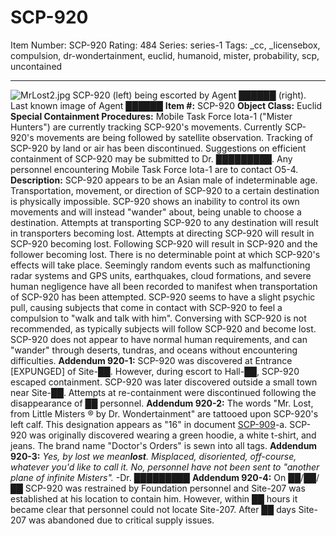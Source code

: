 # SCP-920
Item Number: SCP-920
Rating: 484
Series: series-1
Tags: _cc, _licensebox, compulsion, dr-wondertainment, euclid, humanoid, mister, probability, scp, uncontained

---

![MrLost2.jpg](https://scp-wiki.wdfiles.com/local--files/scp-920/MrLost2.jpg)
SCP-920 (left) being escorted by Agent ██████ (right). Last known image of Agent ██████
**Item #:** SCP-920
**Object Class:** Euclid
**Special Containment Procedures:** Mobile Task Force Iota-1 ("Mister Hunters") are currently tracking SCP-920's movements. Currently SCP-920's movements are being followed by satellite observation. Tracking of SCP-920 by land or air has been discontinued. Suggestions on efficient containment of SCP-920 may be submitted to Dr. █████████.
Any personnel encountering Mobile Task Force Iota-1 are to contact O5-4.
**Description:** SCP-920 appears to be an Asian male of indeterminable age. Transportation, movement, or direction of SCP-920 to a certain destination is physically impossible. SCP-920 shows an inability to control its own movements and will instead "wander" about, being unable to choose a destination.
Attempts at transporting SCP-920 to any destination will result in transporters becoming lost. Attempts at directing SCP-920 will result in SCP-920 becoming lost. Following SCP-920 will result in SCP-920 and the follower becoming lost.
There is no determinable point at which SCP-920's effects will take place. Seemingly random events such as malfunctioning radar systems and GPS units, earthquakes, cloud formations, and severe human negligence have all been recorded to manifest when transportation of SCP-920 has been attempted.
SCP-920 seems to have a slight psychic pull, causing subjects that come in contact with SCP-920 to feel a compulsion to "walk and talk with him". Conversing with SCP-920 is not recommended, as typically subjects will follow SCP-920 and become lost.
SCP-920 does not appear to have normal human requirements, and can "wander" through deserts, tundras, and oceans without encountering difficulties.
**Addendum 920-1:** SCP-920 was discovered at Entrance [EXPUNGED] of Site-██. However, during escort to Hall-██, SCP-920 escaped containment. SCP-920 was later discovered outside a small town near Site-██. Attempts at re-containment were discontinued following the disappearance of ██ personnel.
**Addendum 920-2:** The words "Mr. Lost, from Little Misters ® by Dr. Wondertainment" are tattooed upon SCP-920's left calf. This designation appears as "16" in document [SCP-909](/scp-909)-a. SCP-920 was originally discovered wearing a green hoodie, a white t-shirt, and jeans. The brand name "Doctor's Orders" is sewn into all tags.
**Addendum 920-3:** _Yes, by lost we mean**lost**. Misplaced, disoriented, off-course, whatever you'd like to call it. No, personnel have not been sent to "another plane of infinite Misters"._ -Dr. █████████
**Addendum 920-4:** On ██/██/██ SCP-920 was restrained by Foundation personnel and Site-207 was established at his location to contain him. However, within ██ hours it became clear that personnel could not locate Site-207. After ██ days Site-207 was abandoned due to critical supply issues.